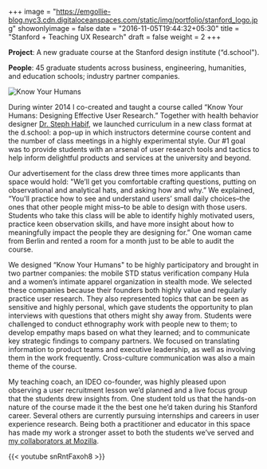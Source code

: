 +++
image = "https://emgollie-blog.nyc3.cdn.digitaloceanspaces.com/static/img/portfolio/stanford_logo.jpg"
showonlyimage = false
date = "2016-11-05T19:44:32+05:30"
title = "Stanford + Teaching UX Research"
draft = false
weight = 2
+++

**Project**: A new graduate course at the Stanford design institute (“d.school").
<!--more-->

**People**: 45 graduate students across business, engineering, humanities, and education schools; industry partner companies.

![Know Your Humans][1]

During winter 2014 I co-created and taught a course called “Know Your Humans: Designing Effective User Research.” Together with health behavior designer [Dr. Steph Habif](https://twitter.com/StephHabif), we launched curriculum in a new class format at the d.school: a pop-up in which instructors determine course content and the number of class meetings in a highly experimental style. Our #1 goal was to provide students with an arsenal of user research tools and tactics to help inform delightful products and services at the university and beyond. 

Our advertisement for the class drew three times more applicants than space would hold: "We’ll get you comfortable crafting questions, putting on observational and analytical hats, and asking how and why.” We explained, “You'll practice how to see and understand users’ small daily choices–the ones that other people might miss–to be able to design with those users. Students who take this class will be able to identify highly motivated users, practice keen observation skills, and have more insight about how to meaningfully impact the people they are designing for.” One woman came from Berlin and rented a room for a month just to be able to audit the course.

We designed “Know Your Humans" to be highly participatory and brought in two partner companies: the mobile STD status verification company Hula and a women’s intimate apparel organization in stealth mode. We selected these companies because their founders both highly value and regularly practice user research. They also represented topics that can be seen as sensitive and highly personal, which gave students the opportunity to plan interviews with questions that others might shy away from. Students were challenged to conduct ethnography work with people new to them; to develop empathy maps based on what they learned; and to communicate key strategic findings to company partners. We focused on translating information to product teams and executive leadership, as well as involving them in the work frequently. Cross-culture communication was also a main theme of the course. 

My teaching coach, an IDEO co-founder, was highly pleased upon observing a user recruitment lesson we’d planned and a live focus group that the students drew insights from. One student told us that the hands-on nature of the course made it the the best one he’d taken during his Stanford career. Several others are currently pursuing internships and careers in user experience research. Being both a practitioner and educator in this space has made my work a stronger asset to both the students we’ve served and [my collaborators at Mozilla](http://portfolio.emilygoligoski.com/Mozilla-Learner-Research).

{{< youtube snRntFaxoh8 >}}

[1]: https://emgollie-blog.nyc3.cdn.digitaloceanspaces.com/static/img/portfolio/stanford_teaching.png